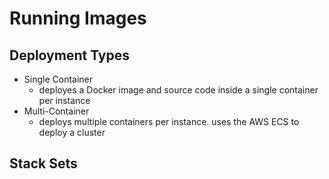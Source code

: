 # Running Images

## Deployment Types

- Single Container
    - deployes a Docker image and source code inside a single container per instance
- Multi-Container 
    - deploys multiple containers per instance. uses the AWS ECS to deploy a cluster

## Stack Sets

